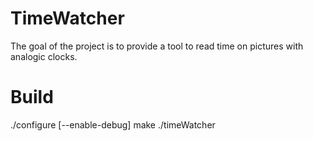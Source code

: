 TimeWatcher
===========

The goal of the project is to provide a tool to read time on pictures with
analogic clocks.

Build
=====

./configure [--enable-debug]
make
./timeWatcher

